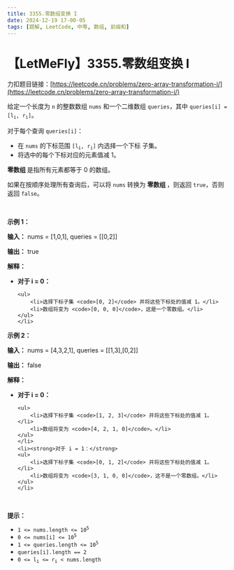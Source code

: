 ```yaml
---
title: 3355.零数组变换 I
date: 2024-12-19 17-00-05
tags: [题解, LeetCode, 中等, 数组, 前缀和]
---
```


# 【LetMeFly】3355.零数组变换 I

力扣题目链接：[https://leetcode.cn/problems/zero-array-transformation-i/](https://leetcode.cn/problems/zero-array-transformation-i/)

<p>给定一个长度为 <code>n</code> 的整数数组 <code>nums</code> 和一个二维数组 <code>queries</code>，其中 <code>queries[i] = [l<sub>i</sub>, r<sub>i</sub>]</code>。</p>

<p>对于每个查询&nbsp;<code>queries[i]</code>：</p>

<ul>
	<li>在&nbsp;<code>nums</code>&nbsp;的下标范围&nbsp;<code>[l<sub>i</sub>, r<sub>i</sub>]</code>&nbsp;内选择一个下标 <span data-keyword="subset">子集</span>。</li>
	<li>将选中的每个下标对应的元素值减 1。</li>
</ul>

<p><strong>零数组&nbsp;</strong>是指所有元素都等于 0 的数组。</p>

<p>如果在按顺序处理所有查询后，可以将 <code>nums</code> 转换为&nbsp;<strong>零数组&nbsp;</strong>，则返回 <code>true</code>，否则返回 <code>false</code>。</p>

<p>&nbsp;</p>

<p><strong class="example">示例 1：</strong></p>

<div class="example-block">
<p><strong>输入：</strong> <span class="example-io">nums = [1,0,1], queries = [[0,2]]</span></p>

<p><strong>输出：</strong> <span class="example-io">true</span></p>

<p><strong>解释：</strong></p>

<ul>
	<li><strong>对于 i = 0：</strong>

	<ul>
		<li>选择下标子集 <code>[0, 2]</code> 并将这些下标处的值减 1。</li>
		<li>数组将变为 <code>[0, 0, 0]</code>，这是一个零数组。</li>
	</ul>
	</li>
</ul>
</div>

<p><strong class="example">示例 2：</strong></p>

<div class="example-block">
<p><strong>输入：</strong> <span class="example-io">nums = [4,3,2,1], queries = [[1,3],[0,2]]</span></p>

<p><strong>输出：</strong> <span class="example-io">false</span></p>

<p><strong>解释：</strong></p>

<ul>
	<li><strong>对于 i = 0：</strong>&nbsp;

	<ul>
		<li>选择下标子集 <code>[1, 2, 3]</code> 并将这些下标处的值减 1。</li>
		<li>数组将变为 <code>[4, 2, 1, 0]</code>。</li>
	</ul>
	</li>
	<li><strong>对于 i = 1：</strong>
	<ul>
		<li>选择下标子集 <code>[0, 1, 2]</code> 并将这些下标处的值减 1。</li>
		<li>数组将变为 <code>[3, 1, 0, 0]</code>，这不是一个零数组。</li>
	</ul>
	</li>
</ul>
</div>

<p>&nbsp;</p>

<p><strong>提示：</strong></p>

<ul>
	<li><code>1 &lt;= nums.length &lt;= 10<sup>5</sup></code></li>
	<li><code>0 &lt;= nums[i] &lt;= 10<sup>5</sup></code></li>
	<li><code>1 &lt;= queries.length &lt;= 10<sup>5</sup></code></li>
	<li><code>queries[i].length == 2</code></li>
	<li><code>0 &lt;= l<sub>i</sub> &lt;= r<sub>i</sub> &lt; nums.length</code></li>
</ul>


    